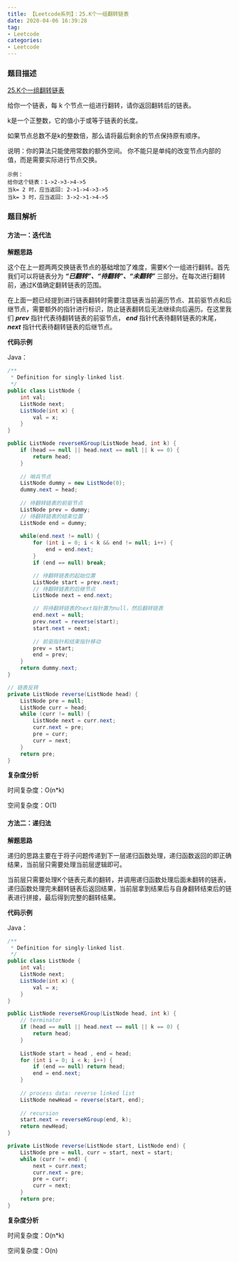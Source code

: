 ```yaml
---
title: 【Leetcode系列】：25.K个一组翻转链表
date: 2020-04-06 16:39:28
tag:
- Leetcode
categories:
- Leetcode
---
```

### 题目描述
[25.K个一组翻转链表](https://leetcode-cn.com/problems/reverse-nodes-in-k-group/)

给你一个链表，每 k 个节点一组进行翻转，请你返回翻转后的链表。

k是一个正整数，它的值小于或等于链表的长度。

如果节点总数不是k的整数倍，那么请将最后剩余的节点保持原有顺序。

说明：你的算法只能使用常数的额外空间。
你不能只是单纯的改变节点内部的值，而是需要实际进行节点交换。

```
示例：
给你这个链表：1->2->3->4->5
当k= 2 时，应当返回: 2->1->4->3->5
当k= 3 时，应当返回: 3->2->1->4->5
```

### 题目解析

#### 方法一：迭代法

**解题思路**

这个在上一题两两交换链表节点的基础增加了难度，需要K个一组进行翻转。首先我们可以将链表分为 ***“已翻转”、“待翻转”、“未翻转”*** 三部分。在每次进行翻转前，通过K值确定翻转链表的范围。

在上面一题已经提到进行链表翻转时需要注意链表当前遍历节点、其前驱节点和后继节点，需要额外的指针进行标识，防止链表翻转后无法继续向后遍历。在这里我们 ***prev*** 指针代表待翻转链表的前驱节点， ***end*** 指针代表待翻转链表的末尾， ***next*** 指针代表待翻转链表的后继节点。

**代码示例**

Java：
```java
/**
 * Definition for singly-linked list.
 */
public class ListNode {
    int val;
    ListNode next;
    ListNode(int x) { 
        val = x;
    }
}

public ListNode reverseKGroup(ListNode head, int k) {
    if (head == null || head.next == null || k == 0) {
        return head;
    }
    
    // 哨兵节点
    ListNode dummy = new ListNode(0);
    dummy.next = head;
    
    // 待翻转链表的前驱节点
    ListNode prev = dummy;
    // 待翻转链表的结束位置
    ListNode end = dummy;
    
    while(end.next != null) {
        for (int i = 0; i < k && end != null; i++) {
            end = end.next;
        }
        if (end == null) break;

        // 待翻转链表的起始位置
        ListNode start = prev.next;
        // 待翻转链表的后继节点
        ListNode next = end.next;

        // 将待翻转链表的next指针置为null，然后翻转链表
        end.next = null;
        prev.next = reverse(start);
        start.next = next;
        
        // 前驱指针和结束指针移动
        prev = start;
        end = prev;
    }
    return dummy.next;
}

// 链表反转
private ListNode reverse(ListNode head) {
    ListNode pre = null;
    ListNode curr = head;
    while (curr != null) {
        ListNode next = curr.next;
        curr.next = pre;
        pre = curr;
        curr = next;
    }
    return pre;
}
```

**复杂度分析**

时间复杂度：O(n*k)

空间复杂度：O(1)

#### 方法二：递归法

**解题思路**

递归的思路主要在于将子问题传递到下一层递归函数处理，递归函数返回的即正确结果，当前层只需要处理当前层逻辑即可。

当前层只需要处理K个链表元素的翻转，并调用递归函数处理后面未翻转的链表，递归函数处理完未翻转链表后返回结果，当前层拿到结果后与自身翻转结束后的链表进行拼接，最后得到完整的翻转结果。

**代码示例**

Java：
```java
/**
 * Definition for singly-linked list.
 */
public class ListNode {
    int val;
    ListNode next;
    ListNode(int x) { 
        val = x;
    }
}

public ListNode reverseKGroup(ListNode head, int k) {
    // terminator
    if (head == null || head.next == null || k == 0) {
        return head;
    }
    
    ListNode start = head , end = head;
    for (int i = 0; i < k; i++) {
        if (end == null) return head;
        end = end.next;
    }
    
    // process data: reverse linked list
    ListNode newHead = reverse(start, end);
    
    // recursion
    start.next = reverseKGroup(end, k);
    return newHead;
}

private ListNode reverse(ListNode start, ListNode end) {
    ListNode pre = null, curr = start, next = start;
    while (curr != end) {
        next = curr.next;
        curr.next = pre;
        pre = curr;
        curr = next;
    }
    return pre;
}
```

**复杂度分析**

时间复杂度：O(n*k)

空间复杂度：O(n)
